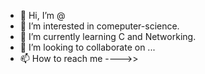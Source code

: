- 👋 Hi, I’m @
- 👀 I’m interested in comeputer-science.
- 🌱 I’m currently learning C and Networking.
- 💞️ I’m looking to collaborate on ...
- 📫 How to reach me ---->> 

<!---
1613561166/1613561166 is a ✨ special ✨ repository because its `README.md` (this file) appears on your GitHub profile.
You can click the Preview link to take a look at your changes.
--->
